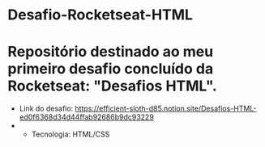 # Desafio-Rocketseat-HTML

# Repositório destinado ao meu primeiro desafio concluído da Rocketseat: "Desafios HTML".

* Link do desafio: https://efficient-sloth-d85.notion.site/Desafios-HTML-ed0f6368d34d44ffab92686b9dc93229
* * Tecnologia: HTML/CSS
